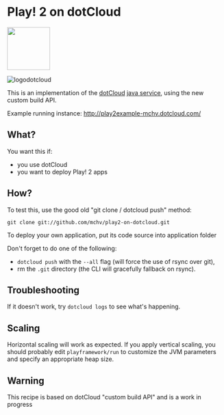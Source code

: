# Play! 2 on dotCloud

<img src="http://www.playframework.org/assets/images/logos/normal.png" height="100 px" />

![logodotcloud](https://www.dotcloud.com/static/img/logo.png)

This is an implementation of the [dotCloud](http://www.dotcloud.com/) [java service](http://docs.dotcloud.com/services/java/), using the new custom build API.

Example running instance: http://play2example-mchv.dotcloud.com/ 

## What?

You want this if:

- you use dotCloud
- you want to deploy Play! 2 apps

## How?

To test this, use the good old "git clone / dotcloud push" method:

    git clone git://github.com/mchv/play2-on-dotcloud.git

To deploy your own application, put its code source into application folder

Don't forget to do one of the following:

- ``dotcloud push`` with the ``--all`` flag (will force the use of rsync over git),
- rm the ``.git`` directory (the CLI will gracefully fallback on rsync).

## Troubleshooting

If it doesn't work, try ``dotcloud logs`` to see what's happening.

## Scaling

Horizontal scaling will work as expected. If you apply vertical scaling, you should probably edit ``playframework/run`` to customize the JVM parameters and specify an appropriate heap size.

## Warning

This recipe is based on dotCloud "custom build API" and is a work in progress
